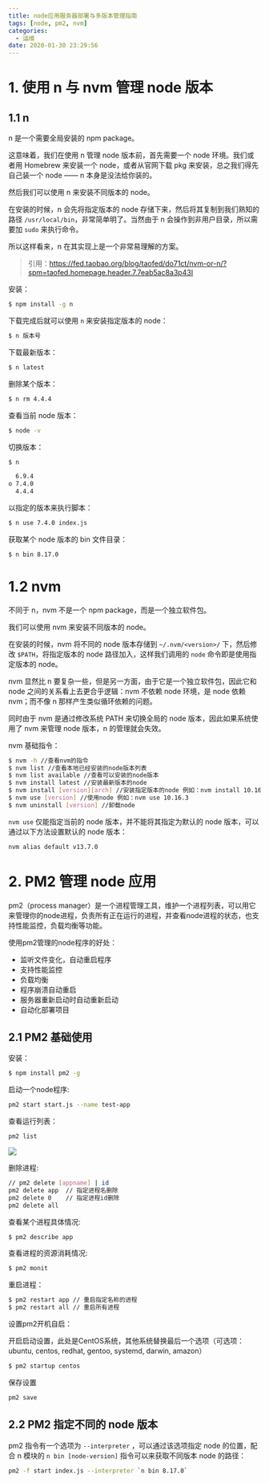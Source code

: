 ```yaml
---
title: node应用服务器部署与多版本管理指南
tags: [node, pm2, nvm]
categories:
  - 运维
date: 2020-01-30 23:29:56
---
```


# 1. 使用 n 与 nvm 管理 node 版本

## 1.1 n

n 是一个需要全局安装的 npm package。

这意味着，我们在使用 n 管理 node 版本前，首先需要一个 node 环境。我们或者用 Homebrew 来安装一个 node，或者从官网下载 pkg 来安装，总之我们得先自己装一个 node —— n 本身是没法给你装的。

然后我们可以使用 n 来安装不同版本的 node。

在安装的时候，n 会先将指定版本的 node 存储下来，然后将其复制到我们熟知的路径 `/usr/local/bin`，非常简单明了。当然由于 n 会操作到非用户目录，所以需要加 `sudo` 来执行命令。

所以这样看来，n 在其实现上是一个非常易理解的方案。

> 引用：https://fed.taobao.org/blog/taofed/do71ct/nvm-or-n/?spm=taofed.homepage.header.7.7eab5ac8a3p43I

安装：

```sh
$ npm install -g n
```

下载完成后就可以使用 `n` 来安装指定版本的 node：

```sh
$ n 版本号
```

下载最新版本：

```sh
$ n latest
```

删除某个版本：

```sh
$ n rm 4.4.4
```

查看当前 node 版本：

```sh
$ node -v
```

切换版本：

```sh
$ n

  6.9.4
ο 7.4.0
  4.4.4
```

以指定的版本来执行脚本：

```sh
$ n use 7.4.0 index.js
```

获取某个 node 版本的 bin 文件目录：

```sh
$ n bin 8.17.0
```

# 1.2 nvm

不同于 n，nvm 不是一个 npm package，而是一个独立软件包。

我们可以使用 nvm 来安装不同版本的 node。

在安装的时候，nvm 将不同的 node 版本存储到 `~/.nvm/<version>/` 下，然后修改 `$PATH`，将指定版本的 node 路径加入，这样我们调用的 `node` 命令即是使用指定版本的 node。

nvm 显然比 n 要复杂一些，但是另一方面，由于它是一个独立软件包，因此它和 node 之间的关系看上去更合乎逻辑：nvm 不依赖 node 环境，是 node 依赖 nvm；而不像 n 那样产生类似循环依赖的问题。

同时由于 nvm 是通过修改系统 PATH 来切换全局的 node 版本，因此如果系统使用了 nvm 来管理 node 版本，n 的管理就会失效。

nvm 基础指令：

```sh
$ nvm -h //查看nvm的指令
$ nvm list //查看本地已经安装的node版本列表
$ nvm list available //查看可以安装的node版本
$ nvm install latest //安装最新版本的node
$ nvm install [version][arch] //安装指定版本的node 例如：nvm install 10.16.3 安装node v10.16.3 arch表示电脑的位数 如果电脑需要安装32位的， 则运行：nvm install 10.16.3 32
$ nvm use [version] //使用node 例如：nvm use 10.16.3
$ nvm uninstall [version] //卸载node
```

`nvm use` 仅能指定当前的 node 版本，并不能将其指定为默认的 node 版本，可以通过以下方法设置默认的 node 版本：

```sh
nvm alias default v13.7.0
```

# 2. PM2 管理 node 应用

pm2（process manager）是一个进程管理工具，维护一个进程列表，可以用它来管理你的node进程，负责所有正在运行的进程，并查看node进程的状态，也支持性能监控，负载均衡等功能。

使用pm2管理的node程序的好处：

- 监听文件变化，自动重启程序
- 支持性能监控
- 负载均衡
- 程序崩溃自动重启
- 服务器重新启动时自动重新启动
- 自动化部署项目

## 2.1 PM2 基础使用

安装：

```sh
$ npm install pm2 -g 
```

启动一个node程序: 

```sh
pm2 start start.js --name test-app
```

查看运行列表：

```sh
pm2 list 
```

![](https://i.loli.net/2020/01/30/o8N1qWATgluyaE4.png)

删除进程:

```sh
// pm2 delete [appname] | id
pm2 delete app  // 指定进程名删除
pm2 delete 0    // 指定进程id删除
pm2 delete all
```

查看某个进程具体情况: 

```sh
$ pm2 describe app
```

查看进程的资源消耗情况: 

```sh
$ pm2 monit
```

重启进程：

```sh
$ pm2 restart app // 重启指定名称的进程
$ pm2 restart all // 重启所有进程
```

设置pm2开机自启：

开启启动设置，此处是CentOS系统，其他系统替换最后一个选项（可选项：ubuntu, centos, redhat, gentoo, systemd, darwin, amazon）

```sh
$ pm2 startup centos 
```

保存设置

```sh
pm2 save
```

## 2.2 PM2 指定不同的 node 版本

pm2 指令有一个选项为 `--interpreter` ，可以通过该选项指定 node 的位置，配合 n 模块的 `n bin [node-version]` 指令可以来获取不同版本 node 的路径：

```sh
pm2 -f start index.js --interpreter `n bin 8.17.0`
```